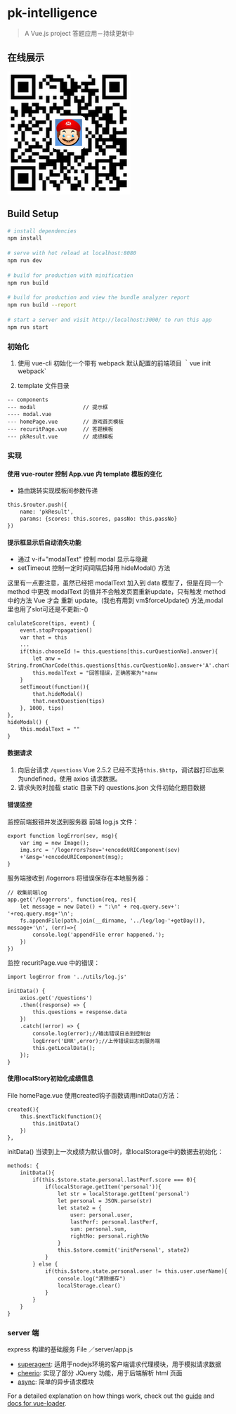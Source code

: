 # pk-intelligence

> A Vue.js project
答题应用－持续更新中

## 在线展示
![image](./static/小程序-没有域名.png)

## Build Setup

``` bash
# install dependencies
npm install

# serve with hot reload at localhost:8080
npm run dev

# build for production with minification
npm run build

# build for production and view the bundle analyzer report
npm run build --report

# start a server and visit http://localhost:3000/ to run this app
npm run start
```

### 初始化
1. 使用 vue-cli 初始化一个带有 webpack 默认配置的前端项目
｀vue init webpack`

2. template 文件目录
```
-- components
--- modal               // 提示框
---- modal.vue
--- homePage.vue        // 游戏首页模板
--- recuritPage.vue     // 答题模板
--- pkResult.vue        // 成绩模板
```

### 实现
#### 使用 vue-router 控制 App.vue 内 template 模板的变化
- 路由跳转实现模板间参数传递
```
this.$router.push({
    name: 'pkResult', 
    params: {scores: this.scores, passNo: this.passNo}
})
```
#### 提示框显示后自动消失功能
- 通过 v-if="modalText" 控制 modal 显示与隐藏
- setTimeout 控制一定时间间隔后掉用 hideModal() 方法

这里有一点要注意，虽然已经把 modalText 加入到 data 模型了，但是在同一个 method 中更改 modalText 的值并不会触发页面重新update，只有触发 method 中的方法 Vue 才会 重新 update。(我也有用到 vm$forceUpdate() 方法,modal里也用了slot可还是不更新:-()

```
calulateScore(tips, event) {
    event.stopPropagation()
    var that = this
    ...
    if(this.chooseId != this.questions[this.curQuestionNo].answer){
        let anw =  String.fromCharCode(this.questions[this.curQuestionNo].answer+'A'.charCodeAt())
        this.modalText = "回答错误，正确答案为"+anw            
    }
    setTimeout(function(){
        that.hideModal()
        that.nextQuestion(tips)
    }, 1000, tips)
},
hideModal() {
    this.modalText = ""
}
```

#### 数据请求
1. 向后台请求 `/questions` Vue 2.5.2 已经不支持`this.$http`，调试器打印出来为undefined，使用 axios 请求数据。
2. 请求失败时加载 static 目录下的 questions.json 文件初始化题目数据

#### 错误监控
监控前端报错并发送到服务器
前端 log.js 文件：
```
export function logError(sev, msg){
    var img = new Image();
    img.src = '/logerrors?sev='+encodeURIComponent(sev)
    +'&msg='+encodeURIComponent(msg);
}
```
服务端接收到 /logerrors 将错误保存在本地服务器：
```
// 收集前端log
app.get('/logerrors', function(req, res){
	let message = new Date() + ":\n" + req.query.sev+':  '+req.query.msg+'\n';
	fs.appendFile(path.join(__dirname, '../log/log-'+getDay()), message+'\n', (err)=>{
		console.log('appendFile error happened.');
	})
})
```

监控 recuritPage.vue 中的错误：
```
import logError from '../utils/log.js'

initData() {
    axios.get('/questions')
    .then((response) => {
        this.questions = response.data
    })
    .catch((error) => {
        console.log(error);//输出错误日志到控制台
        logError('ERR',error);//上传错误日志到服务端
        this.getLocalData();
    });
}
```

#### 使用localStory初始化成绩信息
File homePage.vue
使用created钩子函数调用initData()方法：
```
created(){
    this.$nextTick(function(){
        this.initData()
    })   
},
```
initData() 当读到上一次成绩为默认值0时，拿localStorage中的数据去初始化：
```
methods: {
    initData(){
        if(this.$store.state.personal.lastPerf.score === 0){
            if(localStorage.getItem('personal')){
                let str = localStorage.getItem('personal')
                let personal = JSON.parse(str)
                let state2 = {
                    user: personal.user,
                    lastPerf: personal.lastPerf,
                    sum: personal.sum,
                    rightNo: personal.rightNo
                }                
                this.$store.commit('initPersonal', state2)  
            }                                          
        } else {
            if(this.$store.state.personal.user != this.user.userName){
                console.log("清除缓存")
                localStorage.clear()
            }                
        }
    }
}
```


### server 端
express 构建的基础服务
File ／server/app.js
- [superagent](http://visionmedia.github.io/superagent/): 适用于nodejs环境的客户端请求代理模块，用于模拟请求数据
- [cheerio](https://github.com/cheeriojs/cheerio): 实现了部分 JQuery 功能，用于后端解析 html 页面
- [async](https://caolan.github.io/async/): 简单的异步请求模块

For a detailed explanation on how things work, check out the [guide](http://vuejs-templates.github.io/webpack/) and [docs for vue-loader](http://vuejs.github.io/vue-loader).
